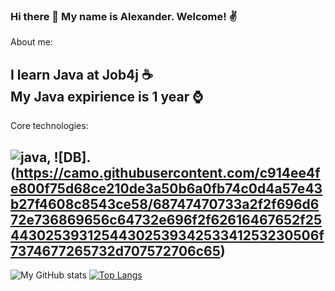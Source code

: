 ### Hi there 👋 My name is Alexander. Welcome! :v:

About me:

I learn Java at Job4j ☕</br>
My Java expirience is 1 year ⌚
-
Core technologies:

![java](https://camo.githubusercontent.com/1fc91e405da0d5b15b4dbcc3f1d5aaf1d2ae2eef63e0d109f2bb20c94974d570/68747470733a2f2f696d672e736869656c64732e696f2f62616467652f4a6176612d25334425323031312c31372d6f72616e6765),
![DB].(https://camo.githubusercontent.com/c914ee4fe800f75d68ce210de3a50b6a0fb74c0d4a57e43b27f4608c8543ce58/68747470733a2f2f696d672e736869656c64732e696f2f62616467652f254430253931254430253934253341253230506f7374677265732d707572706c65)
-

![My GitHub stats](https://github-readme-stats.vercel.app/api?username=alnesterenko&show_icons=true)
[![Top Langs](https://github-readme-stats.vercel.app/api/top-langs/?username=alnesterenko&layout=compact)](https://github.com/ShamRail/github-readme-stats)
<!--
**alnesterenko/alnesterenko** is a ✨ _special_ ✨ repository because its `README.md` (this file) appears on your GitHub profile.

Here are some ideas to get you started:

- 🔭 I’m currently working on ...
- 🌱 I’m currently learning ...
- 👯 I’m looking to collaborate on ...
- 🤔 I’m looking for help with ...
- 💬 Ask me about ...
- 📫 How to reach me: ...
- 😄 Pronouns: ...
- ⚡ Fun fact: ...
-->
